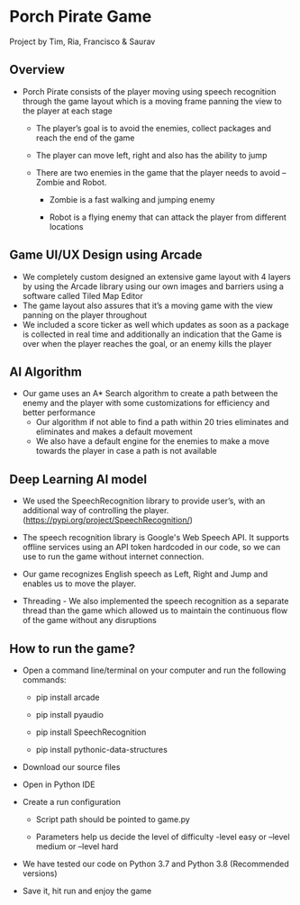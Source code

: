 # Porch Pirate Game
Project by Tim, Ria, Francisco & Saurav

## Overview

* Porch Pirate consists of the player moving using speech recognition through the game layout which is a moving frame panning the view to the player at each stage

  * The player’s goal is to avoid the enemies, collect packages and reach the end of the game

  * The player can move left, right and also has the ability to jump

  * There are two enemies in the game that the player needs to avoid – Zombie and Robot.

    * Zombie is a fast walking and jumping enemy

    * Robot is a flying enemy that can attack the player from different locations

## Game UI/UX Design using Arcade​

* We completely custom designed an extensive game layout with 4 layers by using the Arcade library using our own images and barriers using a software called Tiled Map Editor​
* The game layout also assures that it’s a moving game with the view panning on the player throughout
* We included a score ticker as well which updates as soon as a package is collected in real time and additionally an indication that the Game is over when the player reaches the goal, or an enemy kills the player​

## AI Algorithm

* Our game uses an A* Search algorithm to create a path between the enemy and the player with some customizations for efficiency and better performance​
  * Our algorithm if not able to find a path within 20 tries eliminates and eliminates and makes a default movement​
  * We also have a default engine for the enemies to make a move towards the player in case a path is not available​

## Deep Learning AI model​
* We used the SpeechRecognition library to provide user’s,​ with an additional way of controlling the player. (https://pypi.org/project/SpeechRecognition/)​
* The speech recognition library is Google's Web Speech API. It supports offline services using an API token hardcoded in our code, so we can use to run the game without internet connection.​

* Our game recognizes English speech as Left, Right and Jump and enables us to move the player.​

* Threading - We also implemented the speech recognition as a separate thread than the game which allowed us to maintain the continuous flow of the game without any disruptions​

## How to run the game?​

* Open a command line/terminal on your computer and run the following commands:​

  * pip install arcade​

  * pip install pyaudio​

  * pip install SpeechRecognition​

  * pip install pythonic-data-structures​

* Download our source files​

* Open in Python IDE​

* Create a run configuration​

  * Script path should be pointed to game.py​

  * Parameters help us decide the level of difficulty​
    -level easy or –level medium or –level hard

* We have tested our code on Python 3.7 and Python 3.8 (Recommended versions)​

* Save it, hit run and enjoy the game
